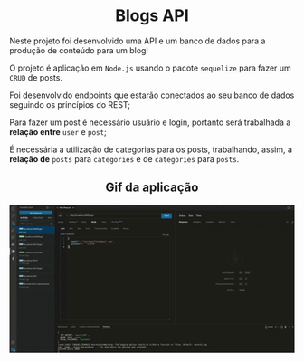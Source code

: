 <h1 align="center"> Blogs API </h1>

Neste projeto foi desenvolvido uma API e um banco de dados para a produção de conteúdo para um blog! 

  O projeto é aplicação em `Node.js` usando o pacote `sequelize` para fazer um `CRUD` de posts.

  Foi desenvolvido endpoints que estarão conectados ao seu banco de dados seguindo os princípios do REST;

  Para fazer um post é necessário usuário e login, portanto será trabalhada a **relação entre** `user` e `post`; 

  É necessária a utilização de categorias para os posts, trabalhando, assim, a **relação de** `posts` para `categories` e de `categories` para `posts`.
  
  <h2 align="center"> Gif da aplicação </h2>

![](/working-aplication-1.gif)
